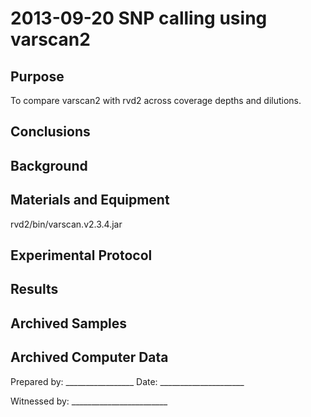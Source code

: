 2013-09-20 SNP calling using varscan2
==============================

Purpose
------------
To compare varscan2 with rvd2 across coverage depths and dilutions.

Conclusions
-----------------

Background
----------------

Materials and Equipment
------------------------------
rvd2/bin/varscan.v2.3.4.jar


Experimental Protocol
---------------------------

Results
-----------


Archived Samples
-------------------------

Archived Computer Data
------------------------------


Prepared by: _________________     Date: _____________________


Witnessed by: ________________________
